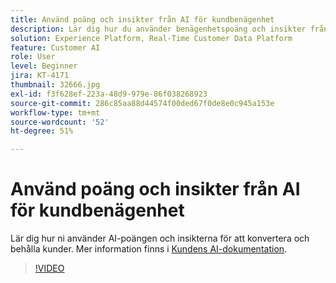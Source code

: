 ```yaml
---
title: Använd poäng och insikter från AI för kundbenägenhet
description: Lär dig hur du använder benägenhetspoäng och insikter från Kund-AI för att få och behålla kunder.
solution: Experience Platform, Real-Time Customer Data Platform
feature: Customer AI
role: User
level: Beginner
jira: KT-4171
thumbnail: 32666.jpg
exl-id: f3f628ef-223a-48d9-979e-86f038268923
source-git-commit: 286c85aa88d44574f00ded67f0de8e0c945a153e
workflow-type: tm+mt
source-wordcount: '52'
ht-degree: 51%

---
```


# Använd poäng och insikter från AI för kundbenägenhet

Lär dig hur ni använder AI-poängen och insikterna för att konvertera och behålla kunder. Mer information finns i [Kundens AI-dokumentation](https://experienceleague.adobe.com/docs/experience-platform/intelligent-services/customer-ai/overview.html?lang=sv-SE).

>[!VIDEO](https://video.tv.adobe.com/v/32666?learn=on&enablevpops)

